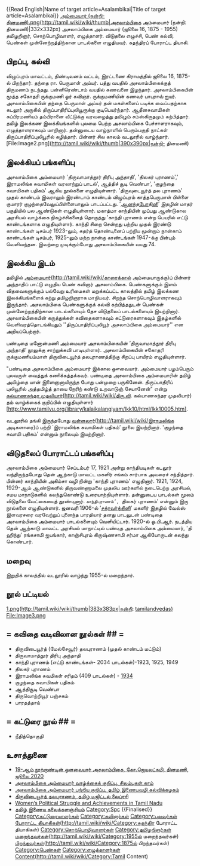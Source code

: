 {{Read English|Name of target article=Asalambikai|Title of target article=Asalambikai}}
[அம்மையார் (நன்றி- தினமணி).png](File:அசலாம்பிகை)(http://tamil.wiki/wiki/thumb|அசலாம்பிகை அம்மையார் (நன்றி: தினமணி)|332x332px)
அசலாம்பிகை அம்மையார் (ஜூலை 16, 1875 - 1955) தமிழறிஞர், சொற்பொழிவாளர், எழுத்தாளர். விடுதலை எழுச்சி, பெண் கல்வி, பெண்கள் முன்னேற்றத்திற்கான பாடல்களை எழுதியவர். சுதந்திரப் போராட்ட தியாகி.
## பிறப்பு, கல்வி
விழுப்புரம் மாவட்டம், திண்டிவனம் வட்டம், இரட்டணை கிராமத்தில் ஜூலை 16, 1875-ல் பிறந்தார். தந்தை ரா. பெருமாள் அய்யர். பத்து வயதில் அசலாம்பிகைக்குத் திருமணம் நடந்தது. பன்னிரெண்டாம் வயதில் கணவனை இழந்தார். அசலாம்பிகையின் மூத்த சகோதரி ருக்குமணி ஓர் கவிஞர். ருக்குமணியின் கணவர் பாபுராவ் ஐயர். அசலாம்பிகையின் தந்தை பெருமாள் அய்யர் தன் மகள்களைப் படிக்க வைப்பதற்காக கடலூர் அருகில் திருப்பாதிரிப்புலியூரூக்கு குடிபெயர்ந்தார். ஆதீனசுவாமிகள் சுப்பிரமணியம் தம்பிரானை வீட்டுக்கு வரவழைத்து தமிழும் சம்ஸ்கிருதமும் கற்பித்தார். தமிழ் இலக்கண இலக்கியங்களில் புலமை பெற்ற அசலாம்பிகை பேச்சாளராகவும், எழுத்தாளராகவும் மாறினார். தன்னுடைய வாழ்நாளில் பெரும்பகுதி நாட்கள் திருப்பாதிரிப்புலியூரில் கழித்தார். பின்னர் சில காலம் வடலூரில் வாழ்ந்தார். 
[File:Image2.png](http://tamil.wiki/wiki/thumb|390x390px|நன்றி- தினமணி)
## இலக்கியப் பங்களிப்பு
அசலாம்பிகை அம்மையார் 'திருவாமாத்தூர் திரிபு அந்தாதி', 'திலகர் புராணம்',' இராமலிங்க சுவாமிகள் வரலாற்றுப் பாடல்', ஆத்திச் சூடி வெண்பா', 'குழந்தை சுவாமிகள் பதிகம்' ஆகிய நூல்களை எழுதியுள்ளார். 'திருவுடையூர்த் தல புராணம்' முதல் காண்டம் இவராலும் இரண்டாம் காண்டம் விழுப்புரம் காத்தபெருமாள் பிள்ளை குமாரர் குழந்தைவேலுப்பிள்ளையாலும் பாடப்பட்டது. ’[ஆனந்தபோதினி](http://tamil.wiki/wiki/ஆனந்தபோதினி)’ இதழின் மாதர் பகுதியில் பல ஆண்டுகள் எழுதியுள்ளார். மகாத்மா காந்தியின் முப்பது ஆண்டுகால அரசியல் வாழ்க்கை நிகழ்ச்சிகளைத் தொகுத்து 'காந்தி புராணம் என்ற பெயரில் எட்டு காண்டங்களாக எழுதியுள்ளார். காந்தி சிறை சென்றது பற்றிய முதல் இரண்டு காண்டங்கள் டிசம்பர் 1923-லும், கதர்த் தொண்டினைப் பற்றிய மூன்றாம் நான்காம் காண்டங்கள் டிசம்பர், 1925-லும் மற்ற நான்கு காண்டங்கள் 1947-க்கு பின்பும் வெளிவந்தன. இவற்றை முடிக்கும்போது அசலாம்பிகையின் வயது 74. 
## இலக்கிய இடம்
தமிழில் [அம்மையார்](காரைக்கால்)(http://tamil.wiki/wiki/காரைக்கால் அம்மையாருக்கு)ப் பின்னர் அந்தாதிப் பாட்டு எழுதிய பெண் கவிஞர் அசலாம்பிகை. பெண்களுக்கும் இளம் விதவைகளுக்கும் பல்வேறு உரிமைகள் மறுக்கப்பட்ட காலத்தில் தமிழ் இலக்கண இலக்கியங்களைக் கற்று தமிழறிஞராக மாறியவர். சிறந்த சொற்பொழிவாளராகவும் இருந்தார். அசலாம்பிகை பெண்களுக்குக் கல்வி கற்பித்ததுடன் பெண்கள் முன்னேற்றத்திற்கான பாடல்களையும் தேச விடுதலைப் பாடல்களையும் இயற்றினார். அசலாம்பிகையின் கருத்துக்கள் கவிதைகளாகவும் கட்டுரைகளாகவும் இதழ்களில் வெளிவரத்தொடங்கியதும் ''திருப்பாதிரிப்புலியூர் அசலாம்பிகை அம்மையார்'' என அறியப்பெற்றார்.

பண்டிதை மனோன்மணி அம்மையார் அசலாம்பிகையின் ’திருவாமாத்தூர் திரிபு அந்தாதி’ நூலுக்கு சாற்றுக்கவி பாடியுள்ளார். அசலாம்பிகையின் சகோதரி ருக்குமணியம்மாள் திருவிடையூர்த் தலபுராணத்திற்கு சிறப்பு பாயிரம் எழுதியுள்ளார்.

"பண்டிதை அசலாம்பிகை அம்மையார் இக்கால ஔவையார். அம்மையார் பழம்பெரும் புலவருள் வைத்துக் கணிக்கத்தக்கவர். பண்டிதை அசலாம்பிகை அம்மையாரின் தமிழ் அமிழ்தை யான் இளைஞனாயிருந்த போது பன்முறை பருகினேன். திருப்பாதிரிப் புலியூரில் அத்தமிழ்த் தாயை நேரிற் கண்டு உறவாடுஞ் சேயானேன்" என்று [கல்யாணசுந்தர முதலியார்](திரு.வி.)(http://tamil.wiki/wiki/திரு.வி. கல்யாணசுந்தர முதலியார்) தம் வாழ்க்கைக் குறிப்பில் எழுதியுள்ளார் [http://www.tamilvu.org/library/kalaikalangiyam/lkk10/html/lkk10005.htm].

வடலூரில் தங்கி இருந்தபோது [வள்ளலார்](இராமலிங்க)(http://tamil.wiki/wiki/இராமலிங்க அடிகளாரை)ப் பற்றி `இராமலிங்க சுவாமிகள் பதிகம்’ நூலை இயற்றினார். 'குழந்தை சுவாமி பதிகம்' என்னும் நூலையும் இயற்றினார்.
## விடுதலைப் போராட்டப் பங்களிப்பு
அசலாம்பிகை அம்மையார் செப்டம்பர் 17, 1921 அன்று காந்தியடிகள் கடலூர் வந்திருந்தபோது தென் ஆற்காடு மாவட்ட மகளிர் சங்கம் சார்பாக அவரைச் சந்தித்தார். பின்னர் காந்தியின் அகிம்சா வழி நின்று 'காந்தி புராணம்' எழுதினார். 1921, 1924, 1929-ஆம் ஆண்டுகளில் திருவண்ணாமலை முதலிய ஊர்களில் நடைபெற்ற அரசியல், சமய மாநாடுகளில் கலந்துகொண்டு உரையாற்றியுள்ளார். தன்னுடைய பாடல்கள் மூலம் விடுதலை வேட்கையைத் தூண்டினார். `காந்திபுராணம்’, `திலகர் புராணம்’ என்னும் இரு நூல்களை எழுதியுள்ளார். ஜனவரி 1906-ல் ’[சக்ரவர்த்தினி](http://tamil.wiki/wiki/சக்ரவர்த்தினி)’ மகளிர் இதழில் வேல்ஸ் இளவரசரை வரவேற்றுப் புனைந்த பாரதியார் தனது பாடலுடன் பண்டிதை அசலாம்பிகை அம்மையார் பாடல்களையும் வெளியிட்டார். 1920-ல் ஓ.பி.ஆர். நடத்திய தென் ஆற்காடு மாவட்ட அரசியல் மாநாட்டில் பண்டித அசலாம்பிகை அம்மையார், 'தி ஹிந்து' ரங்கசாமி ஐயங்கார், காஞ்சிபுரம் கிருஷ்ணசாமி சர்மா ஆகியோருடன் கலந்து கொண்டார்.
## மறைவு
இறுதிக் காலத்தில் வடலூரில் வாழ்ந்து 1955-ல் மறைந்தார்.
## நூல் பட்டியல்
[1.png](File:Image)(http://tamil.wiki/wiki/thumb|383x383px|நன்றி: [tamilandvedas)](https://tamilandvedas.com/tag/%E0%AE%8E%E0%AE%B4%E0%AF%81%E0%AE%A4%E0%AF%8D%E0%AE%A4%E0%AE%BE%E0%AE%B3%E0%AE%B0%E0%AF%8D%E0%AE%95%E0%AE%B3%E0%AF%8D/)
[File:Image3.png](http://tamil.wiki/wiki/thumb|370x370px)
## = கவிதை வடிவிலான நூல்கள் ## =
* திருவிடையூர்த் (மேல்சேவூர்) தலபுராணம் (முதல் காண்டம் மட்டும்)
* திருவாமாத்தூர் திரிபு அந்தாதி
* காந்தி புராணம் (எட்டு காண்டங்கள்- 2034 பாடல்கள்)-1923, 1925, 1949
* திலகர் புராணம்
* இராமலிங்க சுவமிகள் சரிதம் (409 பாடல்கள்) - [1934](https://www.vallalarspace.org/AnandhaBharathi/c/V000031467B)
* குழந்தை சுவாமிகள் பதிகம்
* ஆத்திசூடி வெண்பா
* திருவொற்றியூர் பஞ்சகம்
* பாரதத்தாய்
## = கட்டுரை நூல் ## =
* நீதித்தொகுதி
## உசாத்துணை
* [19-ஆம் நூற்றாண்டின் ஒளவையார் அசலாம்பிகை, கோ.ஜெயலட்சுமி, தினமணி, ஜூலை 2020](https://www.dinamani.com/editorial-articles/special-stories/2020/mar/08/womens-day-special-19th-century-avvaiyar-3376070.html)
* [அசலாம்பிகை அம்மையார் வாழ்க்கைக் குறிப்பு, சிலம்புகள்.காம்](https://silambukal.blogspot.com/2012/10/blog-post_24.html)
* [அசலாம்பிகை அம்மையார் பற்றிய குறிப்பு, தமிழ் இணையவழி கல்விக்கழகம்](http://www.tamilvu.org/library/kalaikalangiyam/lkk10/html/lkk10005.htm)
* [திருவிடையூர்த் தலபுராணம், தமிழ் டிஜிட்டல் லைப்ரரி](https://www.tamildigitallibrary.in/marc_view?id=jZY9lup2kZl6TuXGlZQdjZh9kJQy) 
* [Women’s Political Struggle and Achievements in Tamil Nadu](https://shodhganga.inflibnet.ac.in/bitstream/10603/18555/9/09_chapter%204.pdf)
* [தமிழ் இணைய கலைக்களஞ்சியம்](https://www.tamilvu.org/library/kalaikalangiyam/lkk10/html/lkk10005.htm)
[Category:Spc](http://tamil.wiki/wiki/Category:Spc)
{{Finalised}}
[Category:கட்டுரையாளர்கள்](http://tamil.wiki/wiki/Category:கட்டுரையாளர்கள்)
[Category:கவிஞர்கள்](http://tamil.wiki/wiki/Category:கவிஞர்கள்)
[Category:புலவர்கள்](http://tamil.wiki/wiki/Category:புலவர்கள்)
[போராட்ட தியாகிகள்](Category:சுதந்திர)(http://tamil.wiki/wiki/Category:சுதந்திர போராட்ட தியாகிகள்)
[Category:சொற்பொழிவாளர்கள்](http://tamil.wiki/wiki/Category:சொற்பொழிவாளர்கள்)
[Category:தமிழறிஞர்கள்](http://tamil.wiki/wiki/Category:தமிழறிஞர்கள்)
[மறைந்தவர்கள்](Category:1955ல்)(http://tamil.wiki/wiki/Category:1955ல் மறைந்தவர்கள்)
[பிறந்தவர்கள்](Category:1875ல்)(http://tamil.wiki/wiki/Category:1875ல் பிறந்தவர்கள்)
[Category:பெண்கள்](http://tamil.wiki/wiki/Category:பெண்கள்)
[Category:எழுத்தாளர்கள்](http://tamil.wiki/wiki/Category:எழுத்தாளர்கள்)
[Content](Category:Tamil)(http://tamil.wiki/wiki/Category:Tamil Content)
